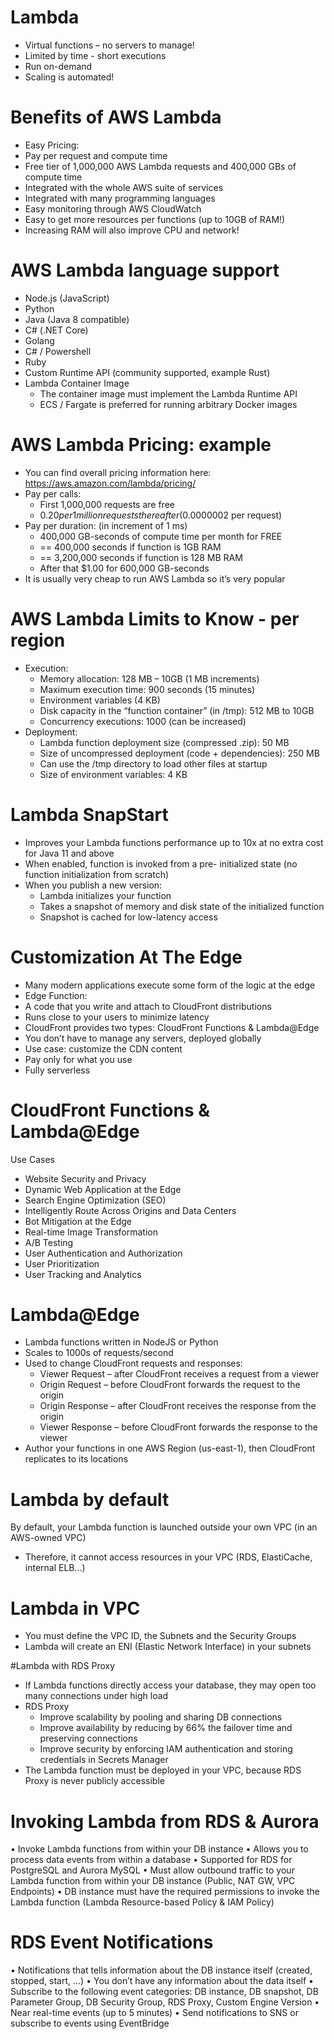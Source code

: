# Lambda
- Virtual functions – no servers to manage!
- Limited by time - short executions
- Run on-demand
- Scaling is automated!

# Benefits of AWS Lambda
- Easy Pricing:
- Pay per request and compute time
- Free tier of 1,000,000 AWS Lambda requests and 400,000 GBs of compute time
- Integrated with the whole AWS suite of services
- Integrated with many programming languages
- Easy monitoring through AWS CloudWatch
- Easy to get more resources per functions (up to 10GB of RAM!)
- Increasing RAM will also improve CPU and network!

# AWS Lambda language support
- Node.js (JavaScript)
- Python
- Java (Java 8 compatible)
- C# (.NET Core)
- Golang
- C# / Powershell
- Ruby
- Custom Runtime API (community supported, example Rust)
- Lambda Container Image
    - The container image must implement the Lambda Runtime API
    - ECS / Fargate is preferred for running arbitrary Docker images

# AWS Lambda Pricing: example
- You can find overall pricing information here:
https://aws.amazon.com/lambda/pricing/
- Pay per calls:
    - First 1,000,000 requests are free
    - $0.20 per 1 million requests thereafter ($0.0000002 per request)
- Pay per duration: (in increment of 1 ms)
    - 400,000 GB-seconds of compute time per month for FREE
    - == 400,000 seconds if function is 1GB RAM
    - == 3,200,000 seconds if function is 128 MB RAM
    - After that $1.00 for 600,000 GB-seconds
- It is usually very cheap to run AWS Lambda so it’s very popular

# AWS Lambda Limits to Know - per region
- Execution:
    - Memory allocation: 128 MB – 10GB (1 MB increments)
    - Maximum execution time: 900 seconds (15 minutes)
    - Environment variables (4 KB)
    - Disk capacity in the “function container” (in /tmp): 512 MB to 10GB
    - Concurrency executions: 1000 (can be increased)
- Deployment:
    - Lambda function deployment size (compressed .zip): 50 MB
    - Size of uncompressed deployment (code + dependencies): 250 MB
    - Can use the /tmp directory to load other files at startup
    - Size of environment variables: 4 KB

# Lambda SnapStart
- Improves your Lambda functions performance
up to 10x at no extra cost for Java 11 and above
- When enabled, function is invoked from a pre-
initialized state (no function initialization from
scratch)
- When you publish a new version:
    - Lambda initializes your function
    - Takes a snapshot of memory and disk state of the
    initialized function
    - Snapshot is cached for low-latency access

# Customization At The Edge

- Many modern applications execute some form of the logic at the edge
- Edge Function:
- A code that you write and attach to CloudFront distributions
- Runs close to your users to minimize latency
- CloudFront provides two types: CloudFront Functions &
Lambda@Edge
- You don’t have to manage any servers, deployed globally
- Use case: customize the CDN content
- Pay only for what you use
- Fully serverless

# CloudFront Functions & Lambda@Edge
Use Cases
- Website Security and Privacy
- Dynamic Web Application at the Edge
- Search Engine Optimization (SEO)
- Intelligently Route Across Origins and Data Centers
- Bot Mitigation at the Edge
- Real-time Image Transformation
- A/B Testing
- User Authentication and Authorization
- User Prioritization
- User Tracking and Analytics

# Lambda@Edge
- Lambda functions written in NodeJS or Python
- Scales to 1000s of requests/second
- Used to change CloudFront requests and responses:
    - Viewer Request – after CloudFront receives a request from a
    viewer
    - Origin Request – before CloudFront forwards the request to the
    origin
    - Origin Response – after CloudFront receives the response from
    the origin
    - Viewer Response – before CloudFront forwards the response to
    the viewer
- Author your functions in one AWS Region (us-east-1), then
CloudFront replicates to its locations

# Lambda by default

 By default, your Lambda function is
launched outside your own VPC (in
an AWS-owned VPC)
- Therefore, it cannot access resources
in your VPC (RDS, ElastiCache,
internal ELB…)

# Lambda in VPC
- You must define the VPC ID, the
Subnets and the Security Groups
- Lambda will create an ENI (Elastic
Network Interface) in your subnets

#Lambda with RDS Proxy
- If Lambda functions directly access your
database, they may open too many
connections under high load
- RDS Proxy
    - Improve scalability by pooling and sharing DB
    connections
    - Improve availability by reducing by 66% the
    failover time and preserving connections
    - Improve security by enforcing IAM
    authentication and storing credentials in
    Secrets Manager
- The Lambda function must be deployed
in your VPC, because RDS Proxy is never
publicly accessible

# Invoking Lambda from RDS & Aurora

• Invoke Lambda functions from within your DB instance
• Allows you to process data events from within a
database
• Supported for RDS for PostgreSQL and Aurora MySQL
• Must allow outbound traffic to your Lambda function
from within your DB instance (Public, NAT GW, VPC
Endpoints)
• DB instance must have the required permissions to
invoke the Lambda function (Lambda Resource-based
Policy & IAM Policy)

# RDS Event Notifications

• Notifications that tells information about the DB
instance itself (created, stopped, start, …)
• You don’t have any information about the data itself
• Subscribe to the following event categories: DB
instance, DB snapshot, DB Parameter Group, DB
Security Group, RDS Proxy, Custom Engine Version
• Near real-time events (up to 5 minutes)
• Send notifications to SNS or subscribe to events
using EventBridge